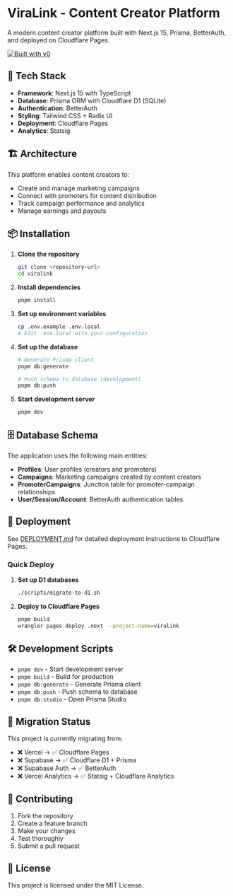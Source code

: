 # ViraLink - Content Creator Platform

A modern content creator platform built with Next.js 15, Prisma, BetterAuth, and deployed on Cloudflare Pages.

[![Built with v0](https://img.shields.io/badge/Built%20with-v0.dev-black?style=for-the-badge)](https://v0.dev/chat/projects/wgzsznZiR8i)

## 🚀 Tech Stack

- **Framework**: Next.js 15 with TypeScript
- **Database**: Prisma ORM with Cloudflare D1 (SQLite)
- **Authentication**: BetterAuth
- **Styling**: Tailwind CSS + Radix UI
- **Deployment**: Cloudflare Pages
- **Analytics**: Statsig

## 🏗️ Architecture

This platform enables content creators to:
- Create and manage marketing campaigns
- Connect with promoters for content distribution
- Track campaign performance and analytics
- Manage earnings and payouts

## 📦 Installation

1. **Clone the repository**
   ```bash
   git clone <repository-url>
   cd viralink
   ```

2. **Install dependencies**
   ```bash
   pnpm install
   ```

3. **Set up environment variables**
   ```bash
   cp .env.example .env.local
   # Edit .env.local with your configuration
   ```

4. **Set up the database**
   ```bash
   # Generate Prisma client
   pnpm db:generate
   
   # Push schema to database (development)
   pnpm db:push
   ```

5. **Start development server**
   ```bash
   pnpm dev
   ```

## 🗄️ Database Schema

The application uses the following main entities:

- **Profiles**: User profiles (creators and promoters)
- **Campaigns**: Marketing campaigns created by content creators
- **PromoterCampaigns**: Junction table for promoter-campaign relationships
- **User/Session/Account**: BetterAuth authentication tables

## 🚀 Deployment

See [DEPLOYMENT.md](./DEPLOYMENT.md) for detailed deployment instructions to Cloudflare Pages.

### Quick Deploy

1. **Set up D1 databases**
   ```bash
   ./scripts/migrate-to-d1.sh
   ```

2. **Deploy to Cloudflare Pages**
   ```bash
   pnpm build
   wrangler pages deploy .next --project-name=viralink
   ```

## 🛠️ Development Scripts

- `pnpm dev` - Start development server
- `pnpm build` - Build for production
- `pnpm db:generate` - Generate Prisma client
- `pnpm db:push` - Push schema to database
- `pnpm db:studio` - Open Prisma Studio

## 🔧 Migration Status

This project is currently migrating from:
- ❌ Vercel → ✅ Cloudflare Pages
- ❌ Supabase → ✅ Cloudflare D1 + Prisma
- ❌ Supabase Auth → ✅ BetterAuth
- ❌ Vercel Analytics → ✅ Statsig + Cloudflare Analytics

## 📝 Contributing

1. Fork the repository
2. Create a feature branch
3. Make your changes
4. Test thoroughly
5. Submit a pull request

## 📄 License

This project is licensed under the MIT License.
